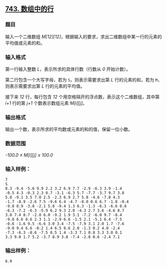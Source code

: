 ## [743. 数组中的行](https://www.acwing.com/problem/content/745/)

### 题目

输入一个二维数组 *M[12][12]*，根据输入的要求，求出二维数组中某一行的元素的平均值或元素的和。

### 输入格式

第一行输入整数 *L*，表示所求的具体行数（行数从 *0* 开始计数）。

第二行包含一个大写字母，若为 `S`，则表示需要求出第 *L* 行的元素的和，若为 `M`，则表示需要求出第 *L* 行的元素的平均值。

接下来 *12* 行，每行包含 *12* 个用空格隔开的浮点数，表示这个二维数组，其中第 *i+1* 行的第 *j+1* 个数表示数组元素 *M[i][j]*。

### 输出格式

输出一个数，表示所求的平均数或元素的和的值，保留一位小数。

### 数据范围

*-100.0 ≤ M[i][j] ≤ 100.0*

### 输入样例：

```
7
S
8.3 -9.4 -5.6 9.9 2.2 3.2 6.9 7.7 -2.9 -6.3 3.9 -1.4
-0.5 4.3 -0.3 2.3 0.7 -3.1 -6.3 5.7 -7.7 -3.7 9.7 3.8
5.8 -9.1 3.5 7.0 2.5 -2.3 6.9 2.7 5.8 -4.6 -7.8 4.3
-1.7 -8.9 -2.6 7.5 -9.6 6.4 -4.7 -8.0 0.6 6.7 -1.8 -0.4
-9.8 8.9 -3.8 -2.1 5.8 -9.4 1.3 6.3 -1.3 -6.3 -6.6 8.8
-6.3 -7.2 -6.3 -5.9 6.2 9.3 2.0 -4.3 2.7 3.6 -4.6 8.7
3.8 7.4 8.7 -2.8 6.0 -9.2 1.9 3.1 -7.2 -6.0 9.7 -8.4
-9.8 6.6 8.6 2.3 1.1 -2.9 6.6 -1.5 2.1 -5.1 6.4 -7.5
-0.6 -1.6 9.5 -6.6 3.0 3.4 -7.5 -7.9 3.1 2.0 1.7 -7.6
-9.0 9.4 6.6 -0.2 1.4 6.5 8.6 2.0 -1.3 0.2 4.0 -2.4
-7.3 -6.3 -8.6 -7.5 8.5 1.4 -3.3 7.1 0.8 3.3 3.0 0.1
3.3 9.0 1.7 5.2 -3.7 8.9 3.8 -7.4 -2.8 0.6 -2.4 7.1
```

### 输出样例：

```
6.9
```
